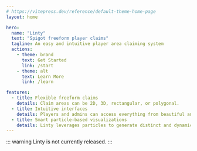 ```yaml
---
# https://vitepress.dev/reference/default-theme-home-page
layout: home

hero:
  name: "Linty"
  text: "Spigot freeform player claims"
  tagline: An easy and intuitive player area claiming system
  actions:
    - theme: brand
      text: Get Started
      link: /start
    - theme: alt
      text: Learn More
      link: /learn

features:
  - title: Flexible freeform claims
    details: Claim areas can be 2D, 3D, rectangular, or polygonal.
  - title: Intuitive interfaces
    details: Players and admins can access everything from beautiful and intuitive chat-based interfaces.
  - title: Smart particle-based visualizations
    details: Linty leverages particles to generate distinct and dynamic area visualizations.
---
```


::: warning
Linty is not currently released.
:::
